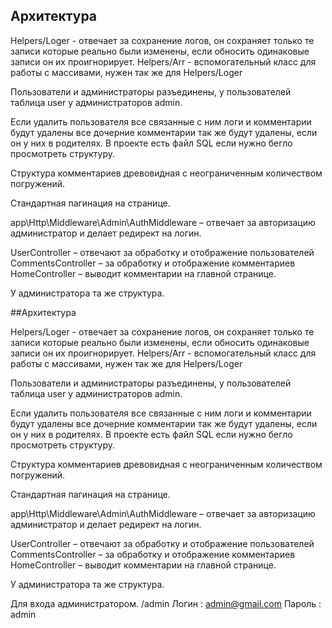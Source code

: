 
## Архитектура

Helpers/Loger - отвечает за сохранение логов, он сохраняет только те записи которые реально были изменены, если обносить одинаковые записи он их проигнорирует.
Helpers/Arr - вспомогательный класс для работы с массивами, нужен так же для Helpers/Loger

Пользователи и администраторы разъединены, у пользователей таблица user у администраторов admin. 

Если удалить пользователя все связанные с ним логи и комментарии будут удалены все дочерние комментарии так же будут удалены, если он у них в родителях. В проекте есть файл SQL если нужно бегло просмотреть структуру.

Структура комментариев древовидная с неограниченным количеством погружений.

Стандартная пагинация на странице.

app\Http\Middleware\Admin\AuthMiddleware – отвечает за авторизацию администратор и делает редирект на логин.

UserController – отвечают за обработку и отображение пользователей
CommentsController – за обработку и отображение комментариев
HomeController – выводит комментарии на главной странице.

У администратора та же структура.

##Архитектура


Helpers/Loger - отвечает за сохранение логов, он сохраняет только те записи которые реально были изменены, если обносить одинаковые записи он их проигнорирует. Helpers/Arr - вспомогательный класс для работы с массивами, нужен так же для Helpers/Loger

Пользователи и администраторы разъединены, у пользователей таблица user у администраторов admin.

Если удалить пользователя все связанные с ним логи и комментарии будут удалены все дочерние комментарии так же будут удалены, если он у них в родителях. В проекте есть файл SQL если нужно бегло просмотреть структуру.

Структура комментариев древовидная с неограниченным количеством погружений.

Стандартная пагинация на странице.

app\Http\Middleware\Admin\AuthMiddleware – отвечает за авторизацию администратор и делает редирект на логин.

UserController – отвечают за обработку и отображение пользователей CommentsController – за обработку и отображение комментариев HomeController – выводит комментарии на главной странице.

У администратора та же структура.

Для входа администратором. /admin
Логин  : admin@gmail.com
Пароль : admin

